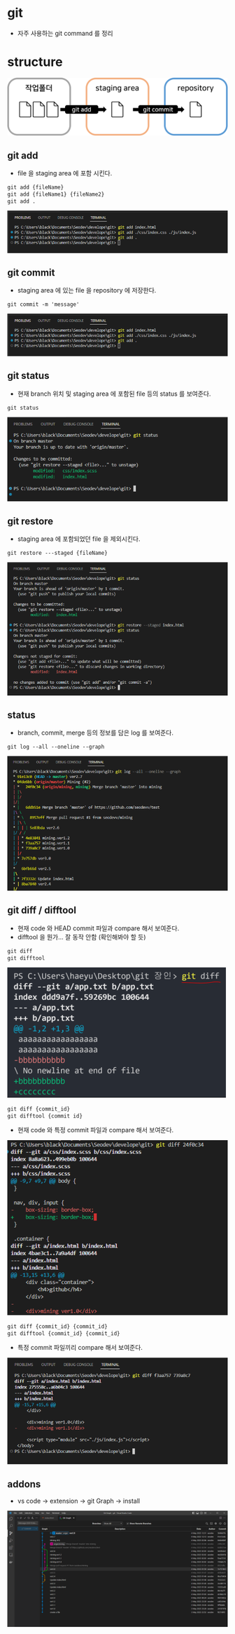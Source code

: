 # git
+ 자주 사용하는 git command 를 정리

# structure
<img src="./structure.png" alt="structure.png" width="750px"/>

## git add
+ file 을 staging area 에 포함 시킨다.
```
git add {fileName}
git add {fileName1} {fileName2}
git add .
```
<img src="./gitAdd.png" alt="gitAdd.png" />


## git commit
+ staging area 에 있는 file 을 repository 에 저장한다.
```
git commit -m 'message'
```
<img src="./gitAdd.png" alt="gitCommit.png" />


## git status
+ 현재 branch 위치 및 staging area 에 포함된 file 등의 status 를 보여준다.
```
git status
```
<img src="./gitStatus.png" alt="gitStatus.png" />


## git restore
+ staging area 에 포함되었던 file 을 제외시킨다.
```
git restore ---staged {fileName}
```
<img src="./gitRestore.png" alt="gitRestore.png" />


## status
+ branch, commit, merge 등의 정보를 담은 log 를 보여준다.
```
git log --all --oneline --graph
```
<img src="./gitLog.png" alt="gitLog.png" />


## git diff / difftool
+ 현재 code 와 HEAD commit 파일과 compare 해서 보여준다.
+ difftool 을 뭔가... 잘 동작 안함 (확인해봐야 할 듯)
```
git diff
git difftool
```
<img src="./gitDiff_1.png" alt="gitDiff_1.png" width="500px"/>

```
git diff {commit_id}
git difftool {commit id}
```
+ 현재 code 와 특정 commit 파일과 compare 해서 보여준다.
<img src="./gitDiff_2.png" alt="gitDiff_2.png" />

```
git diff {commit_id} {commit_id}
git difftool {commit_id} {commit_id}
```
+ 특정 commit 파일끼리 compare 해서 보여준다.
<img src="./gitDiff_3.png" alt="gitDiff_3.png" />

## addons
+ vs code -> extension -> git Graph -> install
<img src="./gitGraph.png" alt="gitGraph.png" />
